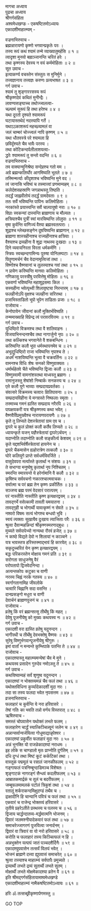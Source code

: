 मागचा अध्याय  
पुढचा अध्याय  
श्रीगर्गसंहिता  
अश्वमेधखण्डः - एकषष्टितमोऽध्यायः  
एकादशीमाहात्म्यम् -  
  
वज्रनाभिरुवाच -  
ब्रह्मन्नारायणो कृष्णो भगवान्प्रकृतेः परः ।  
तस्य रूपं कथं श्यामं तन्मे व्याख्यातुमर्हसि ॥ १ ॥  
त्वादृशा मुनयो बह्मञ्जानन्ति चरितं हरेः ।  
तथा कृष्णस्य देवस्य न वयं कर्ममोहिताः ॥ २ ॥  
सूत उवाच -  
इत्याकर्ण्य वचस्तेन संस्तुतः स मुनिर्मुने ।  
तत्त्वज्ञानाय तत्त्वज्ञः करुणः प्रत्यभाषत ॥ ३ ॥  
गर्ग उवाच -  
श्यामं तु शृङ्गाररसस्य रूपं  
     श्रीकृष्णदेवं कथितं मुनीन्द्रैः ।  
लावण्यसङ्घाच्च तथोज्ज्वलत्वा-  
     च्छ्यामं सुरूपं हि तथा हरेश्च ॥ ४ ॥  
यथा दूरतो दृश्यते श्यामरूपं  
     घटायास्तथेदं नदस्यापि गर्ते ।  
यथाऽऽकाशरूपं महच्छ्यामलं वा  
     जलं चाम्बरं चोज्ज्वलं नापि कृष्णम् ॥ ५ ॥  
यथा धौतवस्त्रे परे श्यामला हि  
     छविर्दृश्यते चैव भावैः परस्य ।  
तथा कोटिकन्दर्पलीलाशयत्वा-  
     द्धरेः श्यामरूपं तु सन्तो वदन्ति ॥ ६ ॥  
वज्रनाभिरुवाच -  
तव वाक्यान्मुनिश्रेष्ठ सन्देहश्च गतो मम ।  
अग्रे ब्रह्मन्कलिर्घोर आगमिष्यति भूतले ॥ ७ ॥  
तस्मिन्मर्त्याः कीदृशाश्च भविष्यन्ति मुने वद ।  
त्वं जानासि भविष्यं च तस्मात्त्वां प्रणमाम्यहम् ॥ ८ ॥  
कलेर्दशसहस्राणि जगन्नाथस्तु तिष्ठति ।  
तदर्द्धं जाह्नवीतोयं तदर्द्धं ग्रामदेवताः ॥ ९ ॥  
ततः सर्वे भविष्यन्ति पापिनः कलिमोहिताः ।  
नरकांस्ते प्रयास्यन्ति सर्वे चाल्पायुषो नराः ॥ १० ॥  
विप्राः स्वकन्यां दास्यन्ति ब्राह्मणाय च मौल्यतः ।  
क्षत्रियाश्चैव पुत्रीं स्वां मारयिष्यन्ति लोलुपाः ॥ ११ ॥  
मृषा कुर्वन्ति वाणिज्यं वैश्या ब्रह्मस्वतत्पराः ।  
शूद्राश्च म्लेच्छसङ्गेन दूषयिष्यन्ति ब्राह्मणान् ॥ १२ ॥  
ब्राह्मणा शास्त्रहीनाश्च राज्यहीनाश्च क्षत्रियाः ।  
वैश्याश्च द्रव्यहीना वै शूद्रा नाथस्य दुःखदाः ॥ १३ ॥  
दिने व्यवायनिरता विरता धर्मकर्मणि ।  
स्त्रियः स्वच्छन्दगामिन्यः पुरुषा योनिलम्पटाः ॥ १४ ॥  
पितॄणामर्चनं चैव वेदानामृत्विजां तथा ।  
विष्णोश्च वैष्णवानां च तुलस्याश्च गवां तथा ॥ १५ ॥  
न प्रायेण करिष्यन्ति मानवाः कलिमोहिताः ।  
गणिकासु परस्त्रीषु परवित्तेषु मोहिताः ॥ १६ ॥  
एकवर्णा भविष्यन्ति महाशूद्रसमाः किल ।  
सस्यहीना भवेत्पृथ्वी शिलावृष्ट्या निरन्तरम् ॥ १७ ॥  
फलहीनोऽपि वृक्षश्च जलहीना सरित्तथा ।  
प्रजाभिस्ताडितो भूपो भूपेन ताडिताः प्रजाः ॥ १८ ॥  
राजोवाच -  
केनोपायेन जीवानां कलौ मुक्तिर्भविष्यति ।  
तन्ममाख्याहि विप्रेन्द्र त्वं परावरवित्तमः ॥ १९ ॥  
गर्ग उवाच -  
युधिष्ठिरो विक्रमश्च तथा वै शालिवाहनः ।  
विजयाभिनन्दनश्चैव तथा नागार्जुनो नृपः ॥ २० ॥  
तथा कल्किश्च भगवानेते वै शकबन्धिनः ।  
करिष्यन्ति कलौ भूपा धर्मस्थापनमेव च ॥ २१ ॥  
अभूद्युधिष्ठिरो राजा भविष्यन्ति नृपाश्च ते ।  
अधर्मं नाशयिष्यन्ति भूत्वा वै चक्रवर्तिनः ॥ २२ ॥  
वामनश्च विधिः शेषः सनको विष्णुवाक्यतः ।  
धर्मार्थहेतवे चैते भविष्यन्ति द्विजाः कलौ ॥ २३ ॥  
विष्णुस्वामी वामनांशस्तथा माध्वस्तु ब्रह्मणः ।  
रामानुजस्तु शेषांशो निम्बार्कः सनकस्य च ॥ २४ ॥  
एते कलौ युगे भाव्याः सम्प्रदायप्रवर्तकाः ।  
संवत्सरे विक्रमस्य चत्वारः क्षितिपावनाः ॥ २५ ॥  
सम्प्रदायविहीना ये मन्त्रास्ते निष्फलाः स्मृताः ।  
तस्माच्च गमनं ह्यस्ति सम्प्रदाय नरैरपि ॥ २६ ॥  
पापक्षयकरी यत्र श्रीकृष्णस्य कथा भवेत् ।  
वैष्णवैर्विप्रमुख्यैश्च नारायणपरायणैः ॥ २७ ॥  
कृते तु लिप्यते देशस्त्रेतायां ग्राम एव च ।  
द्वापरे च कुलं प्रोक्तं कलौ कर्तैव लिप्यते ॥ २८ ॥  
ध्यायन्कृते यजन् यज्ञैस्त्रेतायां द्वापरेऽर्चयन् ।  
यदाप्नोति तदाप्नोति कलौ सङ्कीर्त्य केशवम् ॥ २९ ॥  
कृते यद्दशभिर्वर्षैस्त्रेतायां हायनेन च ।  
द्वापरे चैकमासेन ह्यहोरात्रेण तत्कलौ ॥ ३० ॥  
घोरे कलियुगे प्राप्ते सर्वधर्मविवर्जिते ।  
वासुदेवपरा मर्त्यास्ते कृतार्था न संशयः ॥ ३१ ॥  
ते सभाग्या मनुष्येषु कृतार्था नृप निश्चितम् ।  
स्मरन्ति स्मारयन्ते ये हरेर्नामानि वै कलौ ॥ ३२ ॥  
कृषिश्च सर्ववचनो णकारश्चात्मवाचकः ।  
सर्वात्मा च परं ब्रह्म तेन कृष्णः प्रकीर्तितः ॥ ३३ ॥  
सञ्जप्य ब्रह्म परमं वेदसारं परात्परम् ।  
परं नास्तीति नास्तीति कृष्ण इत्यक्षरद्वयम् ॥ ३४ ॥  
तावद्‌गर्भे वसेत्कामी तावती यमयातना ।  
तावद्‌गृही च भोगार्थी यावत्कृष्णं न सेवते ॥ ३५ ॥  
नश्वरो विषमः सत्यं भोगश्च बन्धवो भुवि ।  
स्वयं त्यक्ताः सुखायैव दुःखाय त्याजिताः परैः ॥ ३६ ॥  
श्रुत्वा दैवान्महन्निन्दां श्रीकृष्णस्मरणाद्‌बुधः ।  
मुच्यते सर्वपापेभ्यो नान्यथा रौरवं व्रजेत् ॥ ३७ ॥  
न काष्ठे विद्यते देवो न शिलायां न काञ्चने ।  
यत्र भावस्तत्र हरिस्तस्माद्‌भावं हि कारयेत् ॥ ३८ ॥  
सकृदुच्चरितं येन कृष्ण इत्यक्षरद्वयम् ।  
बद्धः परिकरस्तेन मोक्षाय गमनं प्रति ॥ ३९ ॥  
सरोगता साधुजनेषु वैरं  
     परोपतापो द्विजवेदनिन्दा ।  
अत्यन्तकोपः कटुका च वाणी  
     नरस्य चिह्नं नरके गतस्य ॥ ४० ॥  
स्वर्गागतानामिह जीवलोके  
     चत्वारि चिह्नानि सदा वसन्ति ।  
दानप्रसङ्गो मधुरा च वाणी  
     देवार्चनं ब्राह्मणपूजनं च ॥ ४१ ॥  
राजोवाच -  
व्रतेषु किं वरं ब्रह्मन्सत्सु तीर्थेषु किं महत् ।  
देवेषु पूजनीयेषु को मुख्यः कथयस्व नः ॥ ४२ ॥  
गर्ग उवाच -  
एकादशी वरा ह्यस्ति व्रतेषु यदुनन्दन ।  
भागीरथी च तीर्थेषु देवभक्तेषु वैष्णवः ॥ ४३ ॥  
सुरेषु विष्णुर्भगवान्पूजनीयेषु श्रीगुरुः ।  
इमां वार्तां न मन्यन्ते कुम्भिपाके पतन्ति ते ॥ ४४ ॥  
राजोवाच -  
एकादश्यास्तु महात्म्यमन्येषां चैव मे मुने ।  
कथयस्व प्रसादेन गुरुदेव नमोऽस्तु ते ॥ ४५ ॥  
गर्ग उवाच -  
कथयिष्याम्यहं सर्वं शृणुष्व यदुनन्दन ।  
एकादश्यां न भोक्तव्यमन्नं चैव फलं तथा ॥ ४६ ॥  
यथोक्तविधिना कुर्य्यादेकादशीं मुदा नरः ।  
तदा सा तस्य फलदा भवेत नृपसत्तम ॥ ४७ ॥  
व्रजनाभिरुवाच -  
फलाहारं च कुर्वन्ति ये नरा हरिवासरे ।  
तेषां गतिः का भवति तन्नो वर्णय विस्तरात् ॥ ४८ ॥  
ऋषिरुवाच -  
समस्तं चोपवासेन यथोक्तं लभते फलम् ।  
फलाहारेण चार्द्धं स्यात्किञ्चिन्न्यूनं जलेन च ॥ ४९ ॥  
अन्नान्सर्वान्वर्जयित्वा गोधूमाद्यान्नृपेश्वर ।  
एकादश्यां प्रकुर्वीत फलाहारं मुदा नरः ॥ ५० ॥  
अन्नं भुनक्ति यो राजन्नेकादश्यां नराधमः ।  
इह लोके स चाण्डालो मृतः प्राप्नोति दुर्गतिम् ॥ ५१ ॥  
दधि दुग्धं तथा मिष्टं कूटं कर्कटिकां तथा ।  
वास्तूकं पद्ममूलं च रसालं जानकीफलम् ॥ ५२ ॥  
गङ्गाफलं पत्रनिम्बून्दाडिमञ्च विशेषतः ।  
शृङ्गाटकं नागरङ्गं सैन्धवं कदलीफलम् ॥ ५३ ॥  
आम्रातकमार्द्रकं च तूलं च बदरीफलम् ।  
जम्बूफलमामलकं पटोलं त्रिकुशं तथा ॥ ५४ ॥  
रतालूं शर्कराकन्दमिक्षुदण्डं तथैव च ।  
द्राक्षादीनि हि चान्यानि पवित्रं च फलं तथा ॥ ५५ ॥  
एकवारं च राजेन्द्र भोक्तव्यं हरिवासरे ।  
तृतीये प्रहरेऽतीते प्रस्थस्य च पलस्य च ॥ ५६ ॥  
द्विजाय चार्द्धन्दातव्य-मर्द्धमात्मनि भोजनम् ।  
द्विवारं जलमश्नीयादेकवारं फलं तथा ॥ ५७ ॥  
समाचरेज्जागरणं पूजयित्वा जनार्दनम् ।  
द्विवारं वा त्रिवारं वा यो नरो हरिवासरे ॥ ५८ ॥  
करोति च फलाहारं तस्य किञ्चित्फलं न हि ।  
अन्नभुक्तेन यत्पापं जातं पञ्चदशैर्दिनैः ॥ ५९ ॥  
एकादश्युपवासेन तत्सर्वं विलयं भवेत् ।  
भोजनं ब्राह्मणे दत्त्वा ह्युपवासं समाचरेत् ॥ ६० ॥  
श्रुत्वा तस्याश्च माहात्म्यं सर्वपापैः प्रमुच्यते ।  
द्रव्यार्थी लभते द्रव्यं सुतार्थी लभते सुतम् ।  
मोक्षार्थी लभते मोक्षमेकादश्या व्रतेन वै ॥ ६१ ॥  
इति श्रीमद्‌गर्गसंहितायामश्वमेधखण्डे  
एकादशीमाहात्म्यं नामैकषष्टितमोऽध्यायः ॥ ६१ ॥  
  
हरिः ॐ तत्सच्छ्रीकृष्णार्पणमस्तु ॥  
  
GO TOP
